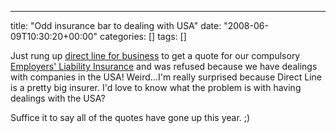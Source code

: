 ---
title: "Odd insurance bar to dealing with USA"
date: "2008-06-09T10:30:20+00:00"
categories: []
tags: []

Just rung up <a href="http://www.directlineforbusiness.co.uk/">direct line for business</a> to get a quote for our compulsory <a href="http://www.hse.gov.uk/pubns/hse39.pdf">Employers' Liability Insurance</a> and was refused because we have dealings with companies in the USA! Weird...I'm really surprised because Direct Line is a pretty big insurer. I'd love to know what the problem is with having dealings with the USA?

Suffice it to say all of the quotes have gone up this year. ;)
